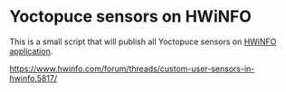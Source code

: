 # Yoctopuce sensors on HWiNFO 

This is a small script that will publish all Yoctopuce sensors on [HWiNFO application](https://www.hwinfo.com/).

https://www.hwinfo.com/forum/threads/custom-user-sensors-in-hwinfo.5817/